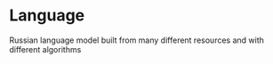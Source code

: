 # Language
Russian language model built from many different resources and with different algorithms

